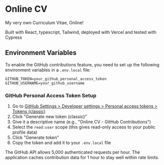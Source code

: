 # Online CV

My very own Curriculum Vitae, Online!

Built with React, typescript, Tailwind, deployed with Vercel and tested with Cypress

## Environment Variables

To enable the GitHub contributions feature, you need to set up the following environment variables in a `.env.local` file:

```env
GITHUB_TOKEN=your_github_personal_access_token
GITHUB_USERNAME=your_github_username
```

### GitHub Personal Access Token Setup

1. Go to [GitHub Settings > Developer settings > Personal access tokens > Tokens (classic)](https://github.com/settings/tokens)
2. Click "Generate new token (classic)"
3. Give it a descriptive name (e.g., "Online CV - GitHub Contributions")
4. Select the `read:user` scope (this gives read-only access to your public profile data)
5. Click "Generate token"
6. Copy the token and add it to your `.env.local` file

The GitHub API allows 5,000 authenticated requests per hour. The application caches contribution data for 1 hour to stay well within rate limits.
